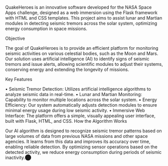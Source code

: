 QuakeHeroes is an innovative software developed for the NASA Space Apps challenge, designed as a web immersion using the Flask framework with HTML and CSS templates. This project aims to assist lunar and Martian modules in detecting seismic tremors across the solar system, optimizing energy consumption in space missions.

Objective

The goal of QuakeHeroes is to provide an efficient platform for monitoring seismic activities on various celestial bodies, such as the Moon and Mars. Our solution uses artificial intelligence (AI) to identify signs of seismic tremors and issue alerts, allowing scientific modules to adjust their systems, conserving energy and extending the longevity of missions.

Key Features

•	Seismic Tremor Detection: Utilizes artificial intelligence algorithms to analyze seismic data in real-time.
•	Lunar and Martian Monitoring: Capability to monitor multiple locations across the solar system.
•	Energy Efficiency: Our system automatically adjusts detection modules to ensure minimal energy usage during low seismic activity.
•	Immersive Web Interface: The platform offers a simple, visually appealing user interface, built with Flask, HTML, and CSS.
How the Algorithm Works

Our AI algorithm is designed to recognize seismic tremor patterns based on large volumes of data from previous NASA missions and other space agencies. It learns from this data and improves its accuracy over time, enabling reliable detection. By optimizing sensor operations based on the detected activity, we reduce energy consumption during periods of seismic inactivity.​⬤

